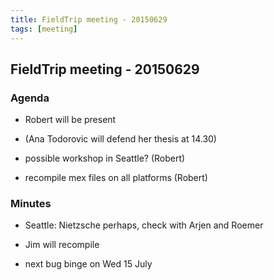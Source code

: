 ```yaml
---
title: FieldTrip meeting - 20150629
tags: [meeting]
---
```


## FieldTrip meeting - 20150629

### Agenda

- Robert will be present

- (Ana Todorovic will defend her thesis at 14.30)

- possible workshop in Seattle? (Robert)

- recompile mex files on all platforms (Robert)

### Minutes

- Seattle: Nietzsche perhaps, check with Arjen and Roemer

- Jim will recompile

- next bug binge on Wed 15 July
